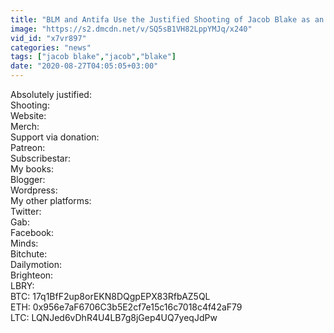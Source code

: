 ```yaml
---
title: "BLM and Antifa Use the Justified Shooting of Jacob Blake as an Excuse to Riot"
image: "https://s2.dmcdn.net/v/SQ5sB1VH82LppYMJq/x240"
vid_id: "x7vr897"
categories: "news"
tags: ["jacob blake","jacob","blake"]
date: "2020-08-27T04:05:05+03:00"
---
```

Absolutely justified:   <br>Shooting:   <br>Website:   <br>Merch:   <br>Support via donation:  <br>Patreon:   <br>Subscribestar:   <br>My books:  <br>Blogger:   <br>Wordpress:   <br>My other platforms:  <br>Twitter:   <br>Gab:   <br>Facebook:   <br>Minds:   <br>Bitchute:   <br>Dailymotion:   <br>Brighteon:   <br>LBRY:   <br>BTC: 17q1BfF2up8orEKN8DQgpEPX83RfbAZ5QL  <br>ETH: 0x956e7aF6706C3b5E2cf7e15c16c7018c4f42aF79  <br>LTC: LQNJed6vDhR4U4LB7g8jGep4UQ7yeqJdPw
